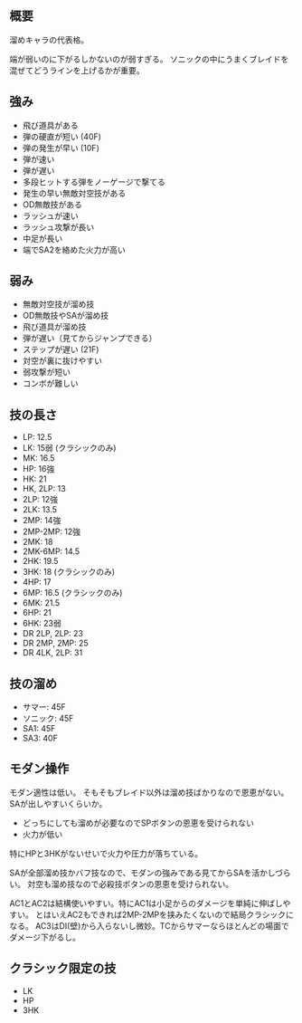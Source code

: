 ## 概要

溜めキャラの代表格。

端が弱いのに下がるしかないのが弱すぎる。
ソニックの中にうまくブレイドを混ぜてどうラインを上げるかが重要。

## 強み

- 飛び道具がある
- 弾の硬直が短い (40F)
- 弾の発生が早い (10F)
- 弾が速い
- 弾が遅い
- 多段ヒットする弾をノーゲージで撃てる
- 発生の早い無敵対空技がある
- OD無敵技がある
- ラッシュが速い
- ラッシュ攻撃が長い
- 中足が長い
- 端でSA2を絡めた火力が高い

## 弱み

- 無敵対空技が溜め技
- OD無敵技やSAが溜め技
- 飛び道具が溜め技
- 弾が遅い（見てからジャンプできる）
- ステップが遅い (21F)
- 対空が裏に抜けやすい
- 弱攻撃が短い
- コンボが難しい

## 技の長さ

- LP: 12.5
- LK: 15弱 (クラシックのみ)
- MK: 16.5
- HP: 16強
- HK: 21
- HK, 2LP: 13
- 2LP: 12強
- 2LK: 13.5
- 2MP: 14強
- 2MP-2MP: 12強
- 2MK: 18
- 2MK-6MP: 14.5
- 2HK: 19.5
- 3HK: 18 (クラシックのみ)
- 4HP: 17
- 6MP: 16.5 (クラシックのみ)
- 6MK: 21.5
- 6HP: 21
- 6HK: 23弱
- DR 2LP, 2LP: 23
- DR 2MP, 2MP: 25
- DR 4LK, 2LP: 31

## 技の溜め

- サマー: 45F
- ソニック: 45F
- SA1: 45F
- SA3: 40F

## モダン操作

モダン適性は低い。
そもそもブレイド以外は溜め技ばかりなので恩恵がない。SAが出しやすいくらいか。

- どっちにしても溜めが必要なのでSPボタンの恩恵を受けられない
- 火力が低い

特にHPと3HKがないせいで火力や圧力が落ちている。

SAが全部溜め技かバフ技なので、モダンの強みである見てからSAを活かしづらい。
対空も溜め技なので必殺技ボタンの恩恵を受けられない。

AC1とAC2は結構使いやすい。特にAC1は小足からのダメージを単純に伸ばしやすい。
とはいえAC2もできれば2MP-2MPを挟みたくないので結局クラシックになる。
AC3はDI(壁)から入らないし微妙。TCからサマーならほとんどの場面でダメージ下がるし。

## クラシック限定の技

- LK
- HP
- 3HK
